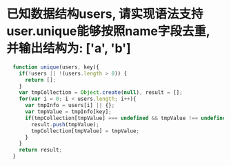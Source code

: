 
# 已知数据结构users, 请实现语法支持user.unique能够按照name字段去重, 并输出结构为: ['a', 'b']

```javascript
  function unique(users, key){
    if(!users || !(users.length > 0)) {
      return [];
    }
    var tmpCollection = Object.create(null), result = [];
    for(var i = 0; i < users.length; i++){
      var tmpInfo = users[i] || {};
      var tmpValue = tmpInfo[key];
      if(tmpCollection[tmpValue] === undefined && tmpValue !== undefined){
        result.push(tmpValue);
        tmpCollection[tmpValue] = tmpValue;
      }
    }
    return result;
  }
```








